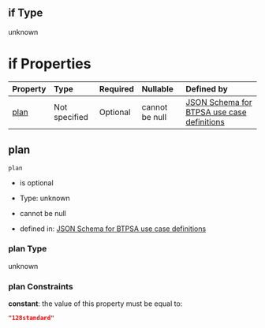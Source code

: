 ## if Type

unknown

# if Properties

| Property      | Type          | Required | Nullable       | Defined by                                                                                                                                                                                                                                  |
| :------------ | :------------ | :------- | :------------- | :------------------------------------------------------------------------------------------------------------------------------------------------------------------------------------------------------------------------------------------ |
| [plan](#plan) | Not specified | Optional | cannot be null | [JSON Schema for BTPSA use case definitions](btpsa-usecase-properties-services-items-allof-1-then-allof-44-then-allof-3-if-properties-plan.md "undefined#/properties/services/items/allOf/1/then/allOf/44/then/allOf/3/if/properties/plan") |

## plan



`plan`

*   is optional

*   Type: unknown

*   cannot be null

*   defined in: [JSON Schema for BTPSA use case definitions](btpsa-usecase-properties-services-items-allof-1-then-allof-44-then-allof-3-if-properties-plan.md "undefined#/properties/services/items/allOf/1/then/allOf/44/then/allOf/3/if/properties/plan")

### plan Type

unknown

### plan Constraints

**constant**: the value of this property must be equal to:

```json
"128standard"
```
